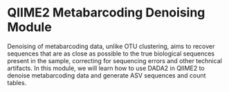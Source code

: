 # QIIME2 Metabarcoding Denoising Module

Denoising of metabarcoding data, unlike OTU clustering, aims to recover sequences that are as close as possible to the true biological sequences present in the sample, correcting for sequencing errors and other technical artifacts. In this module, we will learn how to use DADA2 in QIIME2 to denoise metabarcoding data and generate ASV sequences and count tables.
